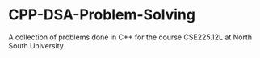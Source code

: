 # CPP-DSA-Problem-Solving
A collection of problems done in C++ for the course CSE225.12L at North South University.
